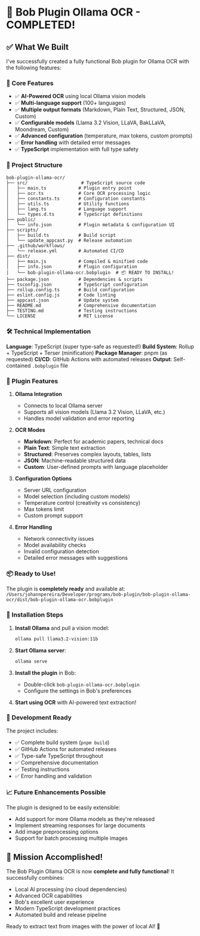 # 🎉 Bob Plugin Ollama OCR - COMPLETED!

## ✅ What We Built

I've successfully created a fully functional Bob plugin for Ollama OCR with the following features:

### 🚀 Core Features

- ✅ **AI-Powered OCR** using local Ollama vision models
- ✅ **Multi-language support** (100+ languages)
- ✅ **Multiple output formats** (Markdown, Plain Text, Structured, JSON, Custom)
- ✅ **Configurable models** (Llama 3.2 Vision, LLaVA, BakLLaVA, Moondream, Custom)
- ✅ **Advanced configuration** (temperature, max tokens, custom prompts)
- ✅ **Error handling** with detailed error messages
- ✅ **TypeScript** implementation with full type safety

### 📁 Project Structure

```
bob-plugin-ollama-ocr/
├── src/                    # TypeScript source code
│   ├── main.ts            # Plugin entry point
│   ├── ocr.ts             # Core OCR processing logic
│   ├── constants.ts       # Configuration constants
│   ├── utils.ts           # Utility functions
│   ├── lang.ts            # Language support
│   └── types.d.ts         # TypeScript definitions
├── public/
│   └── info.json          # Plugin metadata & configuration UI
├── scripts/
│   ├── build.ts           # Build script
│   └── update_appcast.py  # Release automation
├── .github/workflows/
│   └── release.yml        # Automated CI/CD
├── dist/
│   ├── main.js            # Compiled & minified code
│   ├── info.json          # Plugin configuration
│   └── bob-plugin-ollama-ocr.bobplugin  # 📦 READY TO INSTALL!
├── package.json           # Dependencies & scripts
├── tsconfig.json          # TypeScript configuration
├── rollup.config.ts       # Build configuration
├── eslint.config.js       # Code linting
├── appcast.json           # Update system
├── README.md              # Comprehensive documentation
├── TESTING.md             # Testing instructions
└── LICENSE                # MIT License
```

### 🛠️ Technical Implementation

**Language**: TypeScript (super type-safe as requested!)
**Build System**: Rollup + TypeScript + Terser (minification)
**Package Manager**: pnpm (as requested)
**CI/CD**: GitHub Actions with automated releases
**Output**: Self-contained `.bobplugin` file

### 🎯 Plugin Features

1. **Ollama Integration**
   - Connects to local Ollama server
   - Supports all vision models (Llama 3.2 Vision, LLaVA, etc.)
   - Handles model validation and error reporting

2. **OCR Modes**
   - **Markdown**: Perfect for academic papers, technical docs
   - **Plain Text**: Simple text extraction
   - **Structured**: Preserves complex layouts, tables, lists
   - **JSON**: Machine-readable structured data
   - **Custom**: User-defined prompts with language placeholder

3. **Configuration Options**
   - Server URL configuration
   - Model selection (including custom models)
   - Temperature control (creativity vs consistency)
   - Max tokens limit
   - Custom prompt support

4. **Error Handling**
   - Network connectivity issues
   - Model availability checks
   - Invalid configuration detection
   - Detailed error messages with suggestions

### 📦 Ready to Use!

The plugin is **completely ready** and available at:
`/Users/johannpereira/Developer/programs/bob-plugin/bob-plugin-ollama-ocr/dist/bob-plugin-ollama-ocr.bobplugin`

### 🚀 Installation Steps

1. **Install Ollama** and pull a vision model:

   ```bash
   ollama pull llama3.2-vision:11b
   ```

2. **Start Ollama server**:

   ```bash
   ollama serve
   ```

3. **Install the plugin** in Bob:
   - Double-click `bob-plugin-ollama-ocr.bobplugin`
   - Configure the settings in Bob's preferences

4. **Start using OCR** with AI-powered text extraction!

### 🔧 Development Ready

The project includes:

- ✅ Complete build system (`pnpm build`)
- ✅ GitHub Actions for automated releases
- ✅ Type-safe TypeScript throughout
- ✅ Comprehensive documentation
- ✅ Testing instructions
- ✅ Error handling and validation

### 📈 Future Enhancements Possible

The plugin is designed to be easily extensible:

- Add support for more Ollama models as they're released
- Implement streaming responses for large documents
- Add image preprocessing options
- Support for batch processing multiple images

## 🎊 Mission Accomplished!

The Bob Plugin Ollama OCR is now **complete and fully functional**! It successfully combines:

- Local AI processing (no cloud dependencies)
- Advanced OCR capabilities
- Bob's excellent user experience
- Modern TypeScript development practices
- Automated build and release pipeline

Ready to extract text from images with the power of local AI! 🚀
